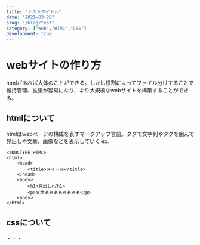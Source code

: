 ```yaml
---
title: "テストタイトル"
date: "2021-03-20"
slug: "/blog/test"
category: ["Web","HTML","CSS"]
development: true
---
```

# webサイトの作り方
htmlがあれば大体のことができる。しかし役割によってファイル分けすることで維持管理、拡張が容易になり、より大規模なwebサイトを構築することができる。
## htmlについて
htmlはwebページの構成を表すマークアップ言語。タグで文字列やタグを囲んで見出しや文章、画像などを表示していく
ex.
```
<!DOCTYPE HTML>
<html>
    <head>
        <title>タイトル</title>
    </head>
    <body>
        <h1>見出し</h1>
        <p>文章ああああああああ</p>
    <body>
</html>
```
## cssについて
・・・
